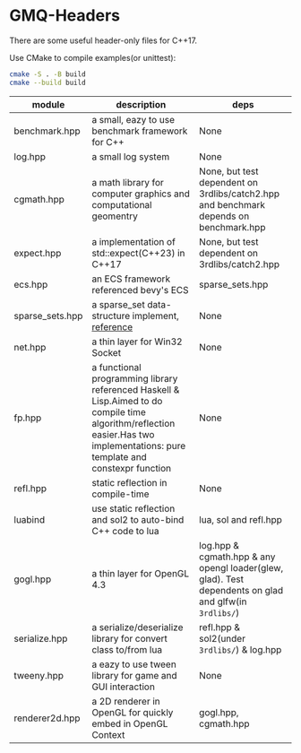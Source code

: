 # GMQ-Headers

There are some useful header-only files for C++17.

Use CMake to compile examples(or unittest):

```bash
cmake -S . -B build
cmake --build build
```


|module|description|deps|
|--|--|--|
|benchmark.hpp|a small, eazy to use benchmark framework for C++|None|
|log.hpp|a small log system|None|
|cgmath.hpp|a math library for computer graphics and computational geomentry|None, but test dependent on 3rdlibs/catch2.hpp and benchmark depends on benchmark.hpp|
|expect.hpp|a implementation of std::expect(C++23) in C++17|None, but test dependent on 3rdlibs/catch2.hpp|
|ecs.hpp|an ECS framework referenced bevy's ECS|sparse_sets.hpp|
|sparse_sets.hpp|a sparse_set data-structure implement, [reference](https://manenko.com/2021/05/23/sparse-sets.html)|None|
|net.hpp|a thin layer for Win32 Socket|None|
|fp.hpp|a functional programming library referenced Haskell & Lisp.Aimed to do compile time algorithm/reflection easier.Has two implementations: pure template and constexpr function|None|
|refl.hpp|static reflection in compile-time|None|
|luabind|use static reflection and sol2 to auto-bind C++ code to lua|lua, sol and refl.hpp|
|gogl.hpp|a thin layer for OpenGL 4.3|log.hpp & cgmath.hpp & any opengl loader(glew, glad). Test dependents on glad and glfw(in `3rdlibs/`)|
|serialize.hpp|a serialize/deserialize library for convert class to/from lua|refl.hpp & sol2(under `3rdlibs/`) & log.hpp|
|tweeny.hpp|a eazy to use tween library for game and GUI interaction|None|
|renderer2d.hpp|a 2D renderer in OpenGL for quickly embed in OpenGL Context|gogl.hpp, cgmath.hpp|